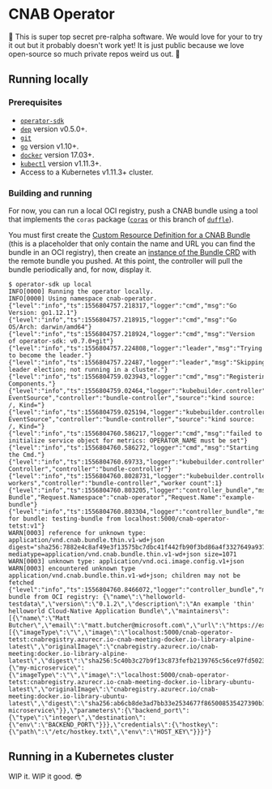 # CNAB Operator

🚨 This is super top secret pre-ralpha software. We would love for your to try
it out but it probably doesn't work yet! It is just public because we love
open-source so much private repos weird us out. 🚨

## Running locally

### Prerequisites

- [`operator-sdk`][operator_sdk_tool]
- [`dep`][dep_tool] version v0.5.0+.
- [`git`][git_tool]
- [`go`][go_tool] version v1.10+.
- [`docker`][docker_tool] version 17.03+.
- [`kubectl`][kubectl_tool] version v1.11.3+.
- Access to a Kubernetes v1.11.3+ cluster.

### Building and running

For now, you can run a local OCI registry, push a CNAB bundle using a tool that implements the `coras` package ([`coras`][coras] or this branch of [`duffle`][duffle_branch]).


You must first create the [Custom Resource Definition for a CNAB Bundle][crd] (this is a placeholder that only contain the name and URL you can find the bundle in an OCI registry), then create an [instance of the Bundle CRD][cr] with the remote bundle you pushed. At this point, the controller will pull the bundle periodically and, for now, display it.

```
$ operator-sdk up local
INFO[0000] Running the operator locally.
INFO[0000] Using namespace cnab-operator.
{"level":"info","ts":1556804757.218317,"logger":"cmd","msg":"Go Version: go1.12.1"}
{"level":"info","ts":1556804757.218915,"logger":"cmd","msg":"Go OS/Arch: darwin/amd64"}
{"level":"info","ts":1556804757.218924,"logger":"cmd","msg":"Version of operator-sdk: v0.7.0+git"}
{"level":"info","ts":1556804757.224808,"logger":"leader","msg":"Trying to become the leader."}
{"level":"info","ts":1556804757.22487,"logger":"leader","msg":"Skipping leader election; not running in a cluster."}
{"level":"info","ts":1556804759.023943,"logger":"cmd","msg":"Registering Components."}
{"level":"info","ts":1556804759.02464,"logger":"kubebuilder.controller","msg":"Starting EventSource","controller":"bundle-controller","source":"kind source: /, Kind="}
{"level":"info","ts":1556804759.025194,"logger":"kubebuilder.controller","msg":"Starting EventSource","controller":"bundle-controller","source":"kind source: /, Kind="}
{"level":"info","ts":1556804760.586217,"logger":"cmd","msg":"failed to initialize service object for metrics: OPERATOR_NAME must be set"}
{"level":"info","ts":1556804760.586272,"logger":"cmd","msg":"Starting the Cmd."}
{"level":"info","ts":1556804760.69733,"logger":"kubebuilder.controller","msg":"Starting Controller","controller":"bundle-controller"}
{"level":"info","ts":1556804760.8028731,"logger":"kubebuilder.controller","msg":"Starting workers","controller":"bundle-controller","worker count":1}
{"level":"info","ts":1556804760.803205,"logger":"controller_bundle","msg":"Reconciling Bundle","Request.Namespace":"cnab-operator","Request.Name":"example-bundle"}
{"level":"info","ts":1556804760.803304,"logger":"controller_bundle","msg":"Reconciliating for bundle: testing-bundle from localhost:5000/cnab-operator-tetst:v1"}
WARN[0003] reference for unknown type: application/vnd.cnab.bundle.thin.v1-wd+json  digest="sha256:7882e4c8af49e3f13575bc7dbc41f442fb90f3bd86a4f3327649a937912f4d8a" mediatype=application/vnd.cnab.bundle.thin.v1-wd+json size=1071
WARN[0003] unknown type: application/vnd.oci.image.config.v1+json
WARN[0003] encountered unknown type application/vnd.cnab.bundle.thin.v1-wd+json; children may not be fetched
{"level":"info","ts":1556804760.8466072,"logger":"controller_bundle","msg":"Pulled bundle from OCI registry: {\"name\":\"helloworld-testdata\",\"version\":\"0.1.2\",\"description\":\"An example 'thin' helloworld Cloud-Native Application Bundle\",\"maintainers\":[{\"name\":\"Matt Butcher\",\"email\":\"matt.butcher@microsoft.com\",\"url\":\"https://example.com\"}],\"invocationImages\":[{\"imageType\":\"\",\"image\":\"localhost:5000/cnab-operator-tetst:cnabregistry.azurecr.io-cnab-meeting-docker.io-library-alpine-latest\",\"originalImage\":\"cnabregistry.azurecr.io/cnab-meeting:docker.io-library-alpine-latest\",\"digest\":\"sha256:5c40b3c27b9f13c873fefb2139765c56ce97fd50230f1f2d5c91e55dec171907\"}],\"images\":{\"my-microservice\":{\"imageType\":\"\",\"image\":\"localhost:5000/cnab-operator-tetst:cnabregistry.azurecr.io-cnab-meeting-docker.io-library-ubuntu-latest\",\"originalImage\":\"cnabregistry.azurecr.io/cnab-meeting:docker.io-library-ubuntu-latest\",\"digest\":\"sha256:ab6cb8de3ad7bb33e2534677f865008535427390b117d7939193f8d1a6613e34\",\"description\":\"my microservice\"}},\"parameters\":{\"backend_port\":{\"type\":\"integer\",\"destination\":{\"env\":\"BACKEND_PORT\"}}},\"credentials\":{\"hostkey\":{\"path\":\"/etc/hostkey.txt\",\"env\":\"HOST_KEY\"}}}"}
```

## Running in a Kubernetes cluster

WIP it. WIP it good. 😎

[operator_sdk_tool]: https://github.com/operator-framework/operator-sdk
[dep_tool]:https://golang.github.io/dep/docs/installation.html
[git_tool]:https://git-scm.com/downloads
[go_tool]:https://golang.org/dl/
[docker_tool]:https://docs.docker.com/install/
[kubectl_tool]:https://kubernetes.io/docs/tasks/tools/install-kubectl/

[coras]: https://github.com/radu-matei/coras
[duffle_branch]: https://github.com/radu-matei/duffle/tree/push-coras
[crd]: deploy/crds/cnab_v1alpha1_bundle_crd.yaml
[cr]: deploy/crds/cnab_v1alpha1_bundle_cr.yaml
